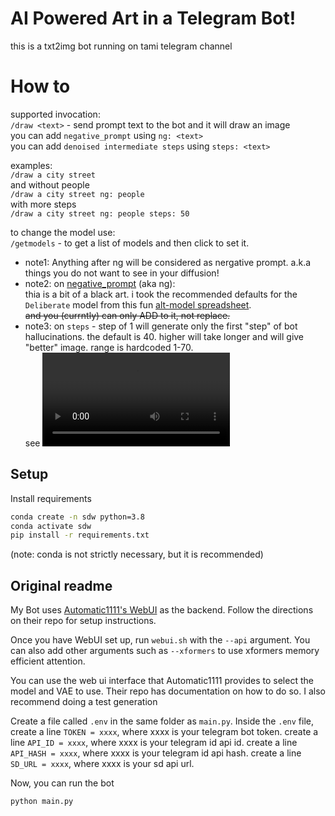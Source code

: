 # AI Powered Art in a Telegram Bot!

this is a txt2img bot running on tami telegram channel

# How to

supported invocation:  
`/draw <text>` - send prompt text to the bot and it will draw an image  
you can add `negative_prompt` using `ng: <text>`  
you can add `denoised intermediate steps` using `steps: <text>` 

examples:  
`/draw a city street`  
and without people  
`/draw a city street ng: people`  
with more steps  
`/draw a city street ng: people steps: 50`  

to change the model use:  
`/getmodels` - to get a list of models and then click to set it. 



- note1: Anything after ng will be considered as nergative prompt. a.k.a things you do not want to see in your diffusion!  
- note2: on [negative_prompt](https://github.com/AUTOMATIC1111/stable-diffusion-webui/wiki/Negative-prompt) (aka ng):  
thia is a bit of a black art. i took the recommended defaults for the `Deliberate` model from this fun [alt-model spreadsheet](https://docs.google.com/spreadsheets/d/1Q0bYKRfVOTUHQbUsIISCztpdZXzfo9kOoAy17Qhz3hI/edit#gid=797387129).  
~~and you (currntly) can only ADD to it, not replace.~~  
- note3: on `steps` - step of 1 will generate only the first "step" of bot hallucinations. the default is 40. higher will take longer and will give "better" image. range is hardcoded 1-70.  
see ![video](https://user-images.githubusercontent.com/57876960/212490617-f0444799-50e5-485e-bc5d-9c24a9146d38.mp4)
## Setup

Install requirements

```bash
conda create -n sdw python=3.8
conda activate sdw
pip install -r requirements.txt
```
(note: conda is not strictly necessary, but it is recommended)

## Original readme

My Bot uses [Automatic1111's WebUI](https://github.com/AUTOMATIC1111/stable-diffusion-webui) as the backend.
Follow the directions on their repo for setup instructions.

Once you have WebUI set up, run `webui.sh` with the `--api` argument. You can also add other
arguments such as `--xformers` to use xformers memory efficient attention.

You can use the web ui interface that Automatic1111 provides to select the model and VAE to use.
Their repo has documentation on how to do so. I also recommend doing a test generation

Create a file called `.env` in the same folder as `main.py`. Inside the `.env` file,
create a line `TOKEN = xxxx`, where xxxx is your telegram bot token.
create a line `API_ID = xxxx`, where xxxx is your telegram id api id.
create a line `API_HASH = xxxx`, where xxxx is your telegram id api hash.
create a line `SD_URL = xxxx`, where xxxx is your sd api url.

Now, you can run the bot

`python main.py`



